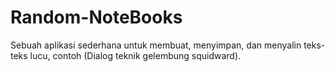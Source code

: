 # Random-NoteBooks
Sebuah aplikasi sederhana untuk membuat, menyimpan, dan menyalin teks-teks lucu, contoh (Dialog teknik gelembung squidward).
